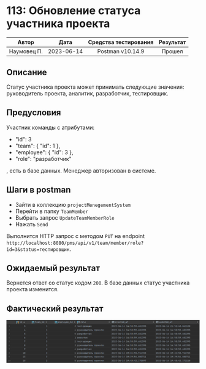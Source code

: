 # 113: Обновление статуса участника проекта

|    Автор    |    Дата    | Средства тестирования | Результат |
|:-----------:|:----------:|:---------------------:|:---------:|
| Наумовец П. | 2023-06-14 |   Postman v10.14.9    |  Прошел   |

## Описание

Статус участника проекта может принимать следующие значения: руководитель проекта, аналитик, разработчик, тестировщик.

## Предусловия

Участник команды с атрибутами:

* "id": 3
* "team": {
  "id": 1
  },
* "employee": {
  "id": 3
  },
* "role": "разработчик"

, есть в базе данных. Менеджер авторизован в системе.

## Шаги в postman

* Зайти в коллекцию `projectMenegementSystem`
* Перейти в папку `TeamMember`
* Выбрать запрос `UpdateTeamMemberRole`
* Нажать `Send`

Выполнится HTTP запрос с методом `PUT` на endpoint `http://localhost:8080/pms/api/v1/team/member/role?id=3&status=тестировщик`. 

## Ожидаемый результат

Вернется ответ со статус кодом `200`. В базе данных статус участника проекта изменится.

## Фактический результат

![Image alt](https://github.com/PavelNaymovets/project_management_system/blob/develop/doc/test-case/screenshot/team%20member/teamMember_update_status.PNG)